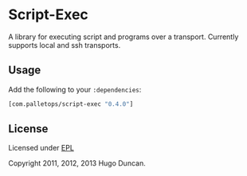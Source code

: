 # Script-Exec

A library for executing script and programs over a transport. Currently supports
local and ssh transports.

## Usage

Add the following to your `:dependencies`:

```clj
[com.palletops/script-exec "0.4.0"]
```

## License

Licensed under [EPL](http://www.eclipse.org/legal/epl-v10.html)

Copyright 2011, 2012, 2013  Hugo Duncan.

